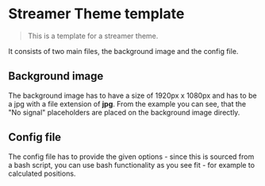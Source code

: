 # Streamer Theme template
> This is a template for a streamer theme.

It consists of two main files, the background image and the config file.

## Background image
The background image has to have a size of 1920px x 1080px and has to be a jpg with a file extension of **jpg**. From the example you can see, that the "No signal" placeholders are placed on the background image directly.

## Config file
The config file has to provide the given options - since this is sourced from a bash script, you can use bash functionality as you see fit - for example to calculated positions.

